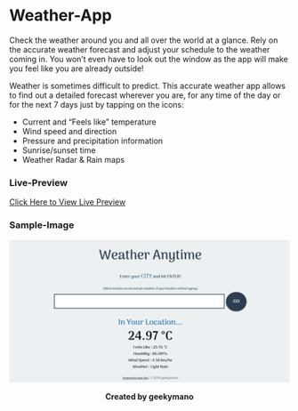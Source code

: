 # Weather-App
Check the weather around you and all over the world at a glance.
Rely on the accurate weather forecast and adjust your schedule to the weather coming in. You won’t even have to look out the window as the app will make you feel like you are already outside!

Weather is sometimes difficult to predict. This accurate weather app allows to find out a detailed forecast wherever you are, for any time of the day or for the next 7 days just by tapping on the icons:
- Current and “Feels like” temperature
- Wind speed and direction
- Pressure and precipitation information 
- Sunrise/sunset time
- Weather Radar & Rain maps

### Live-Preview
[Click Here to View Live Preview](https://amanovishnu.github.io/Weather-App/index.html)

### Sample-Image
![Homepage](Snapshots/SnapshotOne.png)

<p align="center"><b>Created by geekymano</b></p>
